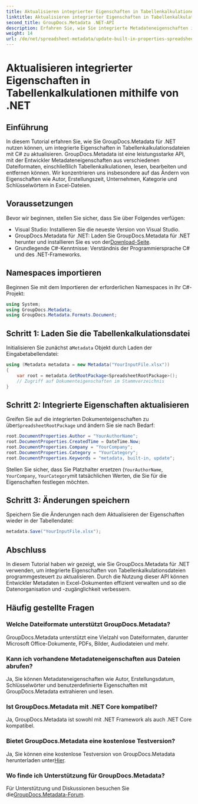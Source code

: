 ```yaml
---
title: Aktualisieren integrierter Eigenschaften in Tabellenkalkulationen mithilfe von .NET
linktitle: Aktualisieren integrierter Eigenschaften in Tabellenkalkulationen mithilfe von .NET
second_title: GroupDocs.Metadata .NET-API
description: Erfahren Sie, wie Sie integrierte Metadateneigenschaften in Excel-Dateien mit GroupDocs.Metadata für .NET aktualisieren. Ändern Sie Autor, Erstellungszeit, Unternehmen und mehr mit C#.
weight: 14
url: /de/net/spreadsheet-metadata/update-built-in-properties-spreadsheets/
---
```


# Aktualisieren integrierter Eigenschaften in Tabellenkalkulationen mithilfe von .NET

## Einführung
In diesem Tutorial erfahren Sie, wie Sie GroupDocs.Metadata für .NET nutzen können, um integrierte Eigenschaften in Tabellenkalkulationsdateien mit C# zu aktualisieren. GroupDocs.Metadata ist eine leistungsstarke API, mit der Entwickler Metadateneigenschaften aus verschiedenen Dateiformaten, einschließlich Tabellenkalkulationen, lesen, bearbeiten und entfernen können. Wir konzentrieren uns insbesondere auf das Ändern von Eigenschaften wie Autor, Erstellungszeit, Unternehmen, Kategorie und Schlüsselwörtern in Excel-Dateien.
## Voraussetzungen
Bevor wir beginnen, stellen Sie sicher, dass Sie über Folgendes verfügen:
- Visual Studio: Installieren Sie die neueste Version von Visual Studio.
-  GroupDocs.Metadata für .NET: Laden Sie GroupDocs.Metadata für .NET herunter und installieren Sie es von der[Download-Seite](https://releases.groupdocs.com/metadata/net/).
- Grundlegende C#-Kenntnisse: Verständnis der Programmiersprache C# und des .NET-Frameworks.

## Namespaces importieren
Beginnen Sie mit dem Importieren der erforderlichen Namespaces in Ihr C#-Projekt:
```csharp
using System;
using GroupDocs.Metadata;
using GroupDocs.Metadata.Formats.Document;
```
## Schritt 1: Laden Sie die Tabellenkalkulationsdatei
 Initialisieren Sie zunächst a`Metadata` Objekt durch Laden der Eingabetabellendatei:
```csharp
using (Metadata metadata = new Metadata("YourInputFile.xlsx"))
{
    var root = metadata.GetRootPackage<SpreadsheetRootPackage>();
    // Zugriff auf Dokumenteigenschaften im Stammverzeichnis
}
```
## Schritt 2: Integrierte Eigenschaften aktualisieren
 Greifen Sie auf die integrierten Dokumenteigenschaften zu über`SpreadsheetRootPackage` und ändern Sie sie nach Bedarf:
```csharp
root.DocumentProperties.Author = "YourAuthorName";
root.DocumentProperties.CreatedTime = DateTime.Now;
root.DocumentProperties.Company = "YourCompany";
root.DocumentProperties.Category = "YourCategory";
root.DocumentProperties.Keywords = "metadata, built-in, update";
```
Stellen Sie sicher, dass Sie Platzhalter ersetzen (`YourAuthorName`, `YourCompany`, `YourCategory`mit tatsächlichen Werten, die Sie für die Eigenschaften festlegen möchten.
## Schritt 3: Änderungen speichern
Speichern Sie die Änderungen nach dem Aktualisieren der Eigenschaften wieder in der Tabellendatei:
```csharp
metadata.Save("YourInputFile.xlsx");
```

## Abschluss
In diesem Tutorial haben wir gezeigt, wie Sie GroupDocs.Metadata für .NET verwenden, um integrierte Eigenschaften von Tabellenkalkulationsdateien programmgesteuert zu aktualisieren. Durch die Nutzung dieser API können Entwickler Metadaten in Excel-Dokumenten effizient verwalten und so die Datenorganisation und -zugänglichkeit verbessern.

## Häufig gestellte Fragen
### Welche Dateiformate unterstützt GroupDocs.Metadata?
GroupDocs.Metadata unterstützt eine Vielzahl von Dateiformaten, darunter Microsoft Office-Dokumente, PDFs, Bilder, Audiodateien und mehr.
### Kann ich vorhandene Metadateneigenschaften aus Dateien abrufen?
Ja, Sie können Metadateneigenschaften wie Autor, Erstellungsdatum, Schlüsselwörter und benutzerdefinierte Eigenschaften mit GroupDocs.Metadata extrahieren und lesen.
### Ist GroupDocs.Metadata mit .NET Core kompatibel?
Ja, GroupDocs.Metadata ist sowohl mit .NET Framework als auch .NET Core kompatibel.
### Bietet GroupDocs.Metadata eine kostenlose Testversion?
 Ja, Sie können eine kostenlose Testversion von GroupDocs.Metadata herunterladen unter[Hier](https://releases.groupdocs.com/).
### Wo finde ich Unterstützung für GroupDocs.Metadata?
 Für Unterstützung und Diskussionen besuchen Sie die[GroupDocs.Metadata-Forum](https://forum.groupdocs.com/c/metadata/14).